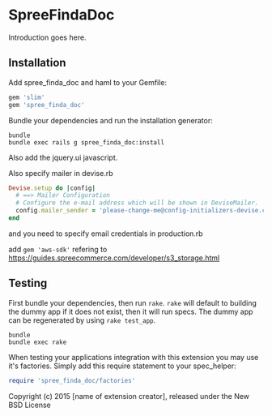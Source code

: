SpreeFindaDoc
===============

Introduction goes here.

Installation
------------

Add spree_finda_doc and haml to your Gemfile:

```ruby
gem 'slim'
gem 'spree_finda_doc'
```

Bundle your dependencies and run the installation generator:

```shell
bundle
bundle exec rails g spree_finda_doc:install
```

Also add the jquery.ui javascript.

Also specify mailer in devise.rb

```ruby
Devise.setup do |config|
  # ==> Mailer Configuration
  # Configure the e-mail address which will be shown in DeviseMailer.
  config.mailer_sender = 'please-change-me@config-initializers-devise.com'
end
```

and you need to specify email credentials in production.rb

add `gem 'aws-sdk'` refering to https://guides.spreecommerce.com/developer/s3_storage.html



Testing
-------

First bundle your dependencies, then run `rake`. `rake` will default to building the dummy app if it does not exist, then it will run specs. The dummy app can be regenerated by using `rake test_app`.

```shell
bundle
bundle exec rake
```

When testing your applications integration with this extension you may use it's factories.
Simply add this require statement to your spec_helper:

```ruby
require 'spree_finda_doc/factories'
```

Copyright (c) 2015 [name of extension creator], released under the New BSD License
